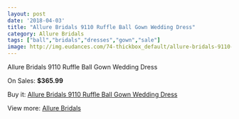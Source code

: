 ```yaml
---
layout: post
date: '2018-04-03'
title: "Allure Bridals 9110 Ruffle Ball Gown Wedding Dress"
category: Allure Bridals
tags: ["ball","bridals","dresses","gown","sale"]
image: http://img.eudances.com/74-thickbox_default/allure-bridals-9110-ruffle-ball-gown-wedding-dress.jpg
---
```

Allure Bridals 9110 Ruffle Ball Gown Wedding Dress

On Sales: **$365.99**
<a href="https://www.eudances.com/en/allure-bridals/25-allure-bridals-9110-ruffle-ball-gown-wedding-dress.html"><amp-img layout="responsive" width="600" height="600" src="//img.eudances.com/74-thickbox_default/allure-bridals-9110-ruffle-ball-gown-wedding-dress.jpg" alt="Allure Bridals 9110 Ruffle Ball Gown Wedding Dress 0" /></a>
<a href="https://www.eudances.com/en/allure-bridals/25-allure-bridals-9110-ruffle-ball-gown-wedding-dress.html"><amp-img layout="responsive" width="600" height="600" src="//img.eudances.com/76-thickbox_default/allure-bridals-9110-ruffle-ball-gown-wedding-dress.jpg" alt="Allure Bridals 9110 Ruffle Ball Gown Wedding Dress 1" /></a>
<a href="https://www.eudances.com/en/allure-bridals/25-allure-bridals-9110-ruffle-ball-gown-wedding-dress.html"><amp-img layout="responsive" width="600" height="600" src="//img.eudances.com/75-thickbox_default/allure-bridals-9110-ruffle-ball-gown-wedding-dress.jpg" alt="Allure Bridals 9110 Ruffle Ball Gown Wedding Dress 2" /></a>

Buy it: [Allure Bridals 9110 Ruffle Ball Gown Wedding Dress](https://www.eudances.com/en/allure-bridals/25-allure-bridals-9110-ruffle-ball-gown-wedding-dress.html "Allure Bridals 9110 Ruffle Ball Gown Wedding Dress")

View more: [Allure Bridals](https://www.eudances.com/en/2-allure-bridals "Allure Bridals")